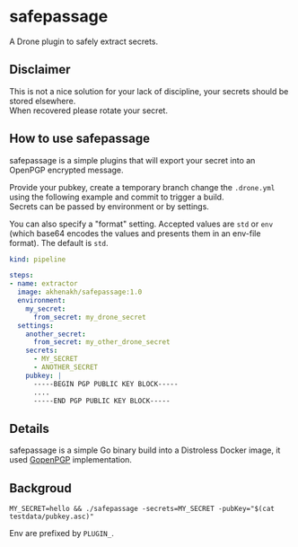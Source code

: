 # safepassage
A Drone plugin to safely extract secrets.

## Disclaimer
This is not a nice solution for your lack of discipline, your secrets should be stored elsewhere.  
When recovered please rotate your secret.

## How to use safepassage
safepassage is a simple plugins that will export your secret into an OpenPGP encrypted message.

Provide your pubkey, create a temporary branch change the `.drone.yml` using the following example and commit to trigger a build.  
Secrets can be passed by environment or by settings.

You can also specify a "format" setting. Accepted values are `std` or `env` (which base64 encodes the values and presents them in an env-file format). The default is `std`.

```yaml
kind: pipeline

steps:
- name: extractor
  image: akhenakh/safepassage:1.0
  environment:
    my_secret:
      from_secret: my_drone_secret
  settings:
    another_secret:
      from_secret: my_other_drone_secret
    secrets:
      - MY_SECRET
      - ANOTHER_SECRET
    pubkey: |
      -----BEGIN PGP PUBLIC KEY BLOCK-----
      ....
      -----END PGP PUBLIC KEY BLOCK-----
```

## Details
safepassage is a simple Go binary build into a Distroless Docker image, it used [GopenPGP](https://gopenpgp.org/) implementation.

## Backgroud
```shell script
MY_SECRET=hello && ./safepassage -secrets=MY_SECRET -pubKey="$(cat testdata/pubkey.asc)"      
```

Env are prefixed by `PLUGIN_`.